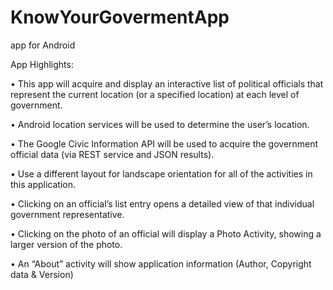 # KnowYourGovermentApp
app for Android

App Highlights:

• This app will acquire and display an interactive list of political officials that represent the current location (or a specified location) at each level of government.

• Android location services will be used to determine the user’s location.

• The Google Civic Information API will be used to acquire the government official data (via REST service and JSON results).

• Use a different layout for landscape orientation for all of the activities in this application.

• Clicking on an official’s list entry opens a detailed view of that individual government representative.

• Clicking on the photo of an official will display a Photo Activity, showing a larger version of the photo.

• An “About” activity will show application information (Author, Copyright data & Version)

